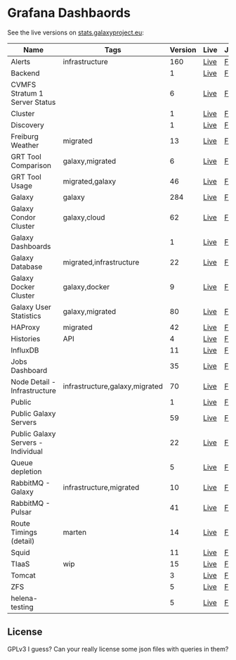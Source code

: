 # Grafana Dashbaords

See the live versions on [stats.galaxyproject.eu](https://stats.galaxyproject.eu):

Name | Tags | Version | Live | JSON
--- | --- | --- | --- | ---
Alerts | infrastructure | 160 | [Live](https://stats.galaxyproject.eu/d/000000052) | [File](./Alerts.json)
Backend |  | 1 | [Live](https://stats.galaxyproject.eu/d/i1wvLMkiz) | [File](./Backend.json)
CVMFS Stratum 1 Server Status |  | 6 | [Live](https://stats.galaxyproject.eu/d/XtcPRpImz) | [File](./CVMFS%20Stratum%201%20Server%20Status.json)
Cluster |  | 1 | [Live](https://stats.galaxyproject.eu/d/R7czLMzmk) | [File](./Cluster.json)
Discovery |  | 1 | [Live](https://stats.galaxyproject.eu/d/3n9cazGWz) | [File](./Discovery.json)
Freiburg Weather | migrated | 13 | [Live](https://stats.galaxyproject.eu/d/000000027) | [File](./Freiburg%20Weather.json)
GRT Tool Comparison | galaxy,migrated | 6 | [Live](https://stats.galaxyproject.eu/d/kSDduH5Zi) | [File](./GRT%20Tool%20Comparison.json)
GRT Tool Usage | migrated,galaxy | 46 | [Live](https://stats.galaxyproject.eu/d/SDduH5Zik) | [File](./GRT%20Tool%20Usage.json)
Galaxy | galaxy | 284 | [Live](https://stats.galaxyproject.eu/d/000000004) | [File](./Galaxy.json)
Galaxy Condor Cluster | galaxy,cloud | 62 | [Live](https://stats.galaxyproject.eu/d/000000021) | [File](./Galaxy%20Condor%20Cluster.json)
Galaxy Dashboards |  | 1 | [Live](https://stats.galaxyproject.eu/d/FtENYMzmk) | [File](./Galaxy%20Dashboards.json)
Galaxy Database | migrated,infrastructure | 22 | [Live](https://stats.galaxyproject.eu/d/000000019) | [File](./Galaxy%20Database.json)
Galaxy Docker Cluster | galaxy,docker | 9 | [Live](https://stats.galaxyproject.eu/d/000000024) | [File](./Galaxy%20Docker%20Cluster.json)
Galaxy User Statistics | galaxy,migrated | 80 | [Live](https://stats.galaxyproject.eu/d/000000012) | [File](./Galaxy%20User%20Statistics.json)
HAProxy | migrated | 42 | [Live](https://stats.galaxyproject.eu/d/000000041) | [File](./HAProxy.json)
Histories | API | 4 | [Live](https://stats.galaxyproject.eu/d/000000055) | [File](./Histories.json)
InfluxDB |  | 11 | [Live](https://stats.galaxyproject.eu/d/000000011) | [File](./InfluxDB.json)
Jobs Dashboard |  | 35 | [Live](https://stats.galaxyproject.eu/d/000000034) | [File](./Jobs%20Dashboard.json)
Node Detail - Infrastructure | infrastructure,galaxy,migrated | 70 | [Live](https://stats.galaxyproject.eu/d/000000023) | [File](./Node%20Detail%20-%20Infrastructure.json)
Public |  | 1 | [Live](https://stats.galaxyproject.eu/d/UEHw-kMZz) | [File](./Public.json)
Public Galaxy Servers |  | 59 | [Live](https://stats.galaxyproject.eu/d/000000020) | [File](./Public%20Galaxy%20Servers.json)
Public Galaxy Servers - Individual |  | 22 | [Live](https://stats.galaxyproject.eu/d/000000022) | [File](./Public%20Galaxy%20Servers%20-%20Individual.json)
Queue depletion |  | 5 | [Live](https://stats.galaxyproject.eu/d/X735azMWk) | [File](./Queue%20depletion.json)
RabbitMQ - Galaxy | infrastructure,migrated | 10 | [Live](https://stats.galaxyproject.eu/d/gwQTkRNiz) | [File](./RabbitMQ%20-%20Galaxy.json)
RabbitMQ - Pulsar |  | 41 | [Live](https://stats.galaxyproject.eu/d/000000030) | [File](./RabbitMQ%20-%20Pulsar.json)
Route Timings (detail) | marten | 14 | [Live](https://stats.galaxyproject.eu/d/PVN8IiNmk) | [File](./Route%20Timings%20(detail).json)
Squid |  | 11 | [Live](https://stats.galaxyproject.eu/d/AbGoj5Iik) | [File](./Squid.json)
TIaaS | wip | 15 | [Live](https://stats.galaxyproject.eu/d/7hY6kQfiz) | [File](./TIaaS.json)
Tomcat |  | 3 | [Live](https://stats.galaxyproject.eu/d/000000058) | [File](./Tomcat.json)
ZFS |  | 5 | [Live](https://stats.galaxyproject.eu/d/n558f4Mik) | [File](./ZFS.json)
helena-testing |  | 5 | [Live](https://stats.galaxyproject.eu/d/IHFHo23iz) | [File](./helena-testing.json)

## License

GPLv3 I guess? Can your really license some json files with queries in them?
